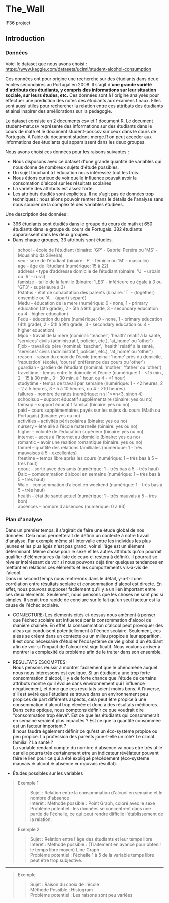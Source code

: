 
# The_Wall  
IF36 project  
  
  
## Introduction  

### Données  

Voici le dataset que nous avons choisi : https://www.kaggle.com/datasets/uciml/student-alcohol-consumption  
  
Ces données ont pour origine une recherche sur des étudiants dans deux écoles secondaires au Portugal en 2008. Il s'agit d'**une grande variété d'attributs des étudiants, y compris des informations sur leur situation sociale, sur leurs études, etc.** Ces données sont à l'origine analysés pour effectuer une prédiction des notes des étudiants aux examens finaux. Elles sont aussi utiles pour rechercher la relation entre ces attributs des étudiants et ainsi inspirer des améliorations sur la pédagogie.   
  
Le dataset consiste en 2 documents csv et 1 document R. Le document student-mat.csv représente des informations sur des étudiants dans le cours de math et le document student-por.csv sur ceux dans le cours de Portugais. À l'aide du document student-merge.R on peut accéder aux informations des étudiants qui apparaissent dans les deux groupes.   
  
Nous avons choisi ces données pour les raisons suivantes :   
+ Nous disposons avec ce dataset d'une grande quantité de variables qui nous donne de nombreux sujets d'étude possibles.   
+ Un sujet touchant à l'éducation nous intéressez tout les trois.
+ Nous étions curieux de voir quelle influence pouvait avoir la consomation d'alcool sur les résultats scolaires
+ La variété des attributs est assez forte.
+ Les attributs étudiés sont explicites. Il ne s'agit pas de données trop techniques : nous allons pouvoir rentrer dans le détails de l'analyse sans nous soucier de la complexité des variables étudiées.
  
Une description des données :    
+ 396 étudiants sont étudiés dans le groupe du cours de math et 650 étudiants dans le groupe du cours de Portugais. 382 étudiants apparaissent dans les deux groupes.   
+ Dans chaque groupes, 33 attributs sont étudiés.   
> school - école de l’étudiant (binaire: 'GP' - Gabriel Pereira ou 'MS' - Mousinho da Silveira)  
> sex - sexe de l’étudiant (binaire: 'F' - féminin ou 'M' - masculin)  
> age - âge de l’étudiant (numérique: 15 à 22)  
> address - type d’addresse domicile de l’étudiant (binaire: 'U' - urbain ou 'R' - rural)  
> famsize - taille de la famille (binaire: 'LE3' - inférieure ou égale à 3 ou 'GT3' - supérieure à 3)  
> Pstatus - état de cohabitation des parents (binaire: 'T' - (together) ensemble ou 'A' - (apart) séparé)  
> Medu - éducation de la mère (numérique: 0 - none, 1 - primary education (4th grade), 2 - 5th à 9th grade, 3 - secondary education ou 4 - higher education)  
> Fedu - éducation du père (numérique: 0 - none, 1 - primary education (4th grade), 2 - 5th à 9th grade, 3 - secondary education ou 4 - higher education)  
> Mjob - travail de la mère (nominal: 'teacher', 'health' relatif à la santé, 'services' civils (administratif, policier, etc.), 'at_home' ou 'other')  
> Fjob - travail du père (nominal: 'teacher', 'health' relatif à la santé, 'services' civils (administratif, policier, etc.), 'at_home' ou 'other')  
> reason - raison du choix de l’école (nominal: 'home' près du domicile, 'reputation' (école), 'course' préférence des cours ou 'other')  
> guardian - gardien de l’étudiant (nominal: 'mother', 'father' ou 'other')  
> traveltime - temps entre le doimcile et l’école (numérique: 1 - <15 min., 2 - 15 à 30 min., 3 - 30 min. à 1 hour, ou 4 - >1 hour)  
> studytime - temps de travail par semaine (numérique: 1 - <2 heures, 2 - 2 à 5 heures, 3 - 5 à 10 heures, ou 4 - >10 heures)  
> failures - nombre de ratés (numérique: n si 1<=n<3, sinon 4)  
> schoolsup – support éducatif supplémentaire (binaire: yes ou no)  
> famsup – support éducatif familial (binaire: yes ou no)  
> paid – cours supplémentaires payés sur les sujets du cours (Math ou Portugais) (binaire: yes ou no)  
> activities – activités périscolaires (binaire: yes ou no)  
> nursery – être allé à l’école maternelle (binaire: yes ou no)  
> higher – volonté de l’éducation supérieur (binaire: yes ou no)  
> internet – accès à l’internet au domicile (binaire: yes ou no)  
> romantic – avoir une realtion romantique (binaire: yes ou no)  
> famrel – quatlité des relations familliales (numérique: 1 - très mauvaises à 5 - excellentes)  
> freetime – temps libre après les cours (numérique: 1 – très bas à 5 – très haut)  
> goout – sortir avec des amis (numérique: 1 – très bas à 5 – très haut)  
> Dalc – comsommation d’alcool en semaine (numérique: 1 – très bas à 5 – très haut)  
> Walc - comsommation d’alcool en weekend (numérique: 1 – très bas à 5 – très haut)  
> health – état de santé actuel (numérique: 1 – très mauvais à 5 – très bon)  
> absences – nombre d’absences (numérique: 0 à 93)  

### Plan d'analyse  

Dans un premier temps, il s'agirait de faire une étude global de nos données. Cela nous permetterait de définir un contexte à notre travail d'analyse. Par exemple même si l'intervalle entre les individus les plus jeunes et les plus âgés n'est pas grand, voir si l'âge est un élément déterminant. Même chose pour le sexe et les autres attributs qu'on pourrait qualifier d'élémentaires (la liste de ceux-ci restera à définir). Il pourrait se réveler intéréssant de voir si nous pouvons déjà tirer quelques tendances en mettant en relations ces éléments et les comportements vis-à-vis de l'alcool.  
Dans un second temps nous rentrerons dans le détail, y-a-t-il une corrélation entre résultats scolaire et consommation d'alcool est directe. En effet, nous pouvons supposer facilement qu'il y a un lien important entre ces deux élements. Seulement, nous pensons que les choses ne sont pas si simples. Il serait trop rapide de conclure sur le fait qu'un seul facteur est la cause de l'échec scolaire. 
+ CONJECTURE:
Les élements cités ci-dessus nous amènent à penser que l'échec scolaire est influencé par la consommation d'alcool de manière chaînée. En effet, la consommation d'alcool peut provoquer des aléas qui conduisent potentiellement à l'échec scolaire. Seulement, ces aléas se créent dans un contexte ou un milieu propice à leur apparition. Il est donc nécessaire d'étudier l'écosystème de vie global d'un étudiant afin de voir si l'impact de l'alcool est significatif. Nous voulons arriver à montrer la complexité du problème afin de le traiter dans son ensemble.
+ RESULTATS ESCOMPTES:  
Nous pensons réussir à montrer facilement que le phénomène auquel nous nous intéressons est cyclique. Si un étudiant a une trop forte consommation d'alcool, il y a de forte chance que l'étude de certains attributs montre qu'il évolue dans environnement qui l'influence négativement, et donc que ces résultats soient moins bons. A l'inverse, s'il est avéré que l'étudiant se trouve dans un environnement peu propices de part différents aspects, cela peut être propice à une consommation d'alcool trop élevée et donc à des résultats médiocres.  
Dans cette optique, nous comptons définir ce que voudrait dire "consommation trop élevé". Est ce que les étudiants qui consommerait en semaine seraient plus impactés ? Est ce que la quantité consommée est un facteur important ?  
Il nous faudra également définir ce qu'est un éco-système propice ou peu propice. La profession des parents joue-t-elle un rôle? Le climat familial ? La santé ?  
La variable rendant compte du nombre d'absence va nous etre trés utile car elle pourra trés certainement etre un indicateur révélateur pouvant faire le lien pour ce qui a été expliqué précédement (éco-systeme mauvais => alcool => absence => mauvais résultat).  

+ Études possibles sur les variables  
> Exemple 1  
> > Sujet : Relation entre la consommation d'alcool en semaine et le nombre d'absence   
> > Intérêt : 
> > Méthode possible : Point Graph, coloré avec le sexe  
> > Problème potentiel : les données se concentrent dans une partie de l'échelle, ce qui peut rendre difficile l'établissement de la relation.   
> > 
> Exemple 2  
> > Sujet : Relation entre l'âge des étudiants et leur temps libre   
> > Intérêt : 
> > Méthode possible : (Traitement en avance pour obtenir le temps libre moyen) Line Graph  
> > Problème potentiel :  l'échelle 1 à 5 de la variable temps libre peut être trop subjective. 
> > 
***  
> Exemple  
> > Sujet : Raison du choix de l'école  
> > Méthode Possible :  Histogram  
> > Problème potentiel :  Les raisons sont peu variées
